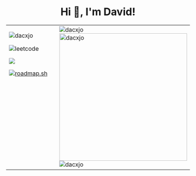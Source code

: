 <h1 align="center">Hi 👋, I'm David!</h1>
<table>
  <tr>
    <td width="350px" style="vertical-align:top !important">
      <div>
        <p align="left">
          <img src="https://komarev.com/ghpvc/?username=dacxjo&label=Profile%20views&color=0e75b6&style=flat" alt="dacxjo" />
        </p>
        <p>
          <img src="https://img.shields.io/badge/dynamic/json?style=flat&labelColor=black&color=%23ffa116&label=Solved&query=solvedOverTotal&url=https%3A%2F%2Fleetcode-badge.vercel.app%2Fapi%2Fusers%2Fdacxjo&logo=leetcode&logoColor=yellow" alt="leetcode" />
        </p>
        <p align="left">
          <img src="https://www.codewars.com/users/dacxjo/badges/small" />
        </p>
<a href="https://roadmap.sh"><img src="https://api.roadmap.sh/v1-badge/wide/64abb40714678473bb5dcb8b?variant=dark" alt="roadmap.sh"/></a>
      </div>
    </td>
    <td>
      <img src="https://github-readme-stats.vercel.app/api/top-langs?username=dacxjo&show_icons=true&locale=en&layout=compact&theme=vue" alt="dacxjo" />
      <img width="350" src="https://github-readme-stats.vercel.app/api?username=dacxjo&show_icons=true&locale=en&theme=vue" alt="dacxjo" />
      <img src="https://github-readme-streak-stats.herokuapp.com/?user=dacxjo&theme=vue" alt="dacxjo" />
    </td>
  </tr>
</table>
